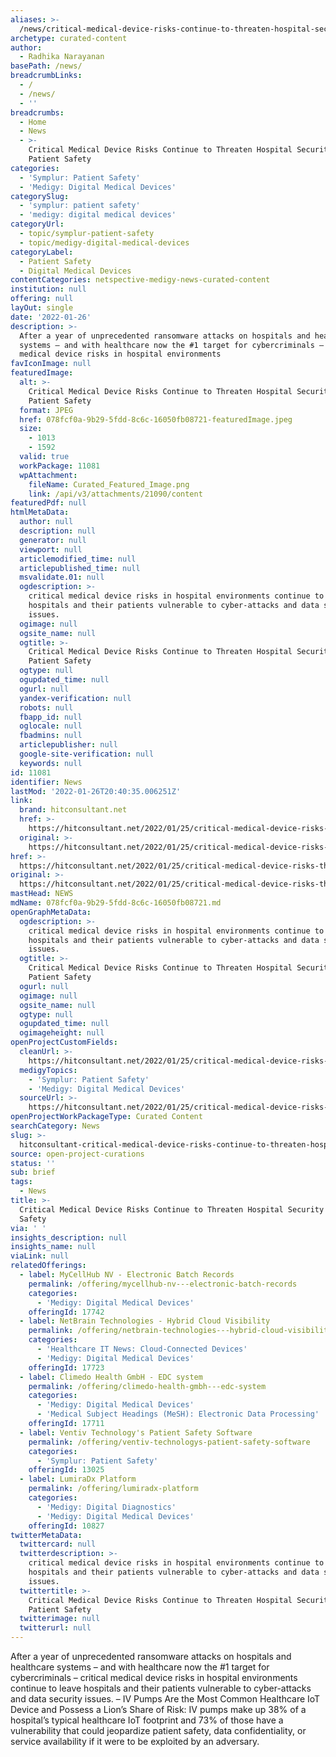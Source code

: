 ```yaml
---
aliases: >-
  /news/critical-medical-device-risks-continue-to-threaten-hospital-security-patient-safety
archetype: curated-content
author:
  - Radhika Narayanan
basePath: /news/
breadcrumbLinks:
  - /
  - /news/
  - ''
breadcrumbs:
  - Home
  - News
  - >-
    Critical Medical Device Risks Continue to Threaten Hospital Security &
    Patient Safety
categories:
  - 'Symplur: Patient Safety'
  - 'Medigy: Digital Medical Devices'
categorySlug:
  - 'symplur: patient safety'
  - 'medigy: digital medical devices'
categoryUrl:
  - topic/symplur-patient-safety
  - topic/medigy-digital-medical-devices
categoryLabel:
  - Patient Safety
  - Digital Medical Devices
contentCategories: netspective-medigy-news-curated-content
institution: null
offering: null
layOut: single
date: '2022-01-26'
description: >-
  After a year of unprecedented ransomware attacks on hospitals and healthcare
  systems – and with healthcare now the #1 target for cybercriminals – critical
  medical device risks in hospital environments
favIconImage: null
featuredImage:
  alt: >-
    Critical Medical Device Risks Continue to Threaten Hospital Security &
    Patient Safety
  format: JPEG
  href: 078fcf0a-9b29-5fdd-8c6c-16050fb08721-featuredImage.jpeg
  size:
    - 1013
    - 1592
  valid: true
  workPackage: 11081
  wpAttachment:
    fileName: Curated_Featured_Image.png
    link: /api/v3/attachments/21090/content
featuredPdf: null
htmlMetaData:
  author: null
  description: null
  generator: null
  viewport: null
  articlemodified_time: null
  articlepublished_time: null
  msvalidate.01: null
  ogdescription: >-
    critical medical device risks in hospital environments continue to leave
    hospitals and their patients vulnerable to cyber-attacks and data security
    issues.
  ogimage: null
  ogsite_name: null
  ogtitle: >-
    Critical Medical Device Risks Continue to Threaten Hospital Security &
    Patient Safety
  ogtype: null
  ogupdated_time: null
  ogurl: null
  yandex-verification: null
  robots: null
  fbapp_id: null
  oglocale: null
  fbadmins: null
  articlepublisher: null
  google-site-verification: null
  keywords: null
id: 11081
identifier: News
lastMod: '2022-01-26T20:40:35.006251Z'
link:
  brand: hitconsultant.net
  href: >-
    https://hitconsultant.net/2022/01/25/critical-medical-device-risks-threaten-hospital-security/#.YfGwm-rP1PY
  original: >-
    https://hitconsultant.net/2022/01/25/critical-medical-device-risks-threaten-hospital-security/#.YfGwm-rP1PY
href: >-
  https://hitconsultant.net/2022/01/25/critical-medical-device-risks-threaten-hospital-security/#.YfGwm-rP1PY
original: >-
  https://hitconsultant.net/2022/01/25/critical-medical-device-risks-threaten-hospital-security/#.YfGwm-rP1PY
mastHead: NEWS
mdName: 078fcf0a-9b29-5fdd-8c6c-16050fb08721.md
openGraphMetaData:
  ogdescription: >-
    critical medical device risks in hospital environments continue to leave
    hospitals and their patients vulnerable to cyber-attacks and data security
    issues.
  ogtitle: >-
    Critical Medical Device Risks Continue to Threaten Hospital Security &
    Patient Safety
  ogurl: null
  ogimage: null
  ogsite_name: null
  ogtype: null
  ogupdated_time: null
  ogimageheight: null
openProjectCustomFields:
  cleanUrl: >-
    https://hitconsultant.net/2022/01/25/critical-medical-device-risks-threaten-hospital-security/#.YfGwm-rP1PY
  medigyTopics:
    - 'Symplur: Patient Safety'
    - 'Medigy: Digital Medical Devices'
  sourceUrl: >-
    https://hitconsultant.net/2022/01/25/critical-medical-device-risks-threaten-hospital-security/#.YfGwm-rP1PY
openProjectWorkPackageType: Curated Content
searchCategory: News
slug: >-
  hitconsultant-critical-medical-device-risks-continue-to-threaten-hospital-security-patient-safety
source: open-project-curations
status: ''
sub: brief
tags:
  - News
title: >-
  Critical Medical Device Risks Continue to Threaten Hospital Security & Patient
  Safety
via: ' '
insights_description: null
insights_name: null
viaLink: null
relatedOfferings:
  - label: MyCellHub NV - Electronic Batch Records
    permalink: /offering/mycellhub-nv---electronic-batch-records
    categories:
      - 'Medigy: Digital Medical Devices'
    offeringId: 17742
  - label: NetBrain Technologies - Hybrid Cloud Visibility
    permalink: /offering/netbrain-technologies---hybrid-cloud-visibility
    categories:
      - 'Healthcare IT News: Cloud-Connected Devices'
      - 'Medigy: Digital Medical Devices'
    offeringId: 17723
  - label: Climedo Health GmbH - EDC system
    permalink: /offering/climedo-health-gmbh---edc-system
    categories:
      - 'Medigy: Digital Medical Devices'
      - 'Medical Subject Headings (MeSH): Electronic Data Processing'
    offeringId: 17711
  - label: Ventiv Technology's Patient Safety Software
    permalink: /offering/ventiv-technologys-patient-safety-software
    categories:
      - 'Symplur: Patient Safety'
    offeringId: 13025
  - label: LumiraDx Platform
    permalink: /offering/lumiradx-platform
    categories:
      - 'Medigy: Digital Diagnostics'
      - 'Medigy: Digital Medical Devices'
    offeringId: 10827
twitterMetaData:
  twittercard: null
  twitterdescription: >-
    critical medical device risks in hospital environments continue to leave
    hospitals and their patients vulnerable to cyber-attacks and data security
    issues.
  twittertitle: >-
    Critical Medical Device Risks Continue to Threaten Hospital Security &
    Patient Safety
  twitterimage: null
  twitterurl: null
---
```

<p>After a year of unprecedented ransomware attacks on hospitals and healthcare systems – and with healthcare now the #1 target for cybercriminals – critical medical device risks in hospital environments continue to leave hospitals and their patients vulnerable to cyber-attacks and data security issues.
– IV Pumps Are the Most Common Healthcare IoT Device and Possess a Lion’s Share of Risk: IV pumps make up 38% of a hospital’s typical healthcare IoT footprint and 73% of those have a vulnerability that could jeopardize patient safety, data confidentiality, or service availability if it were to be exploited by an adversary.</p>